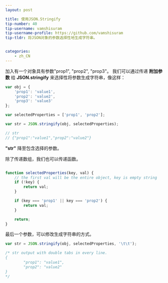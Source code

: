 ```yaml
---
layout: post

title: 使用JSON.Stringify
tip-number: 40
tip-username: vamshisuram
tip-username-profile: https://github.com/vamshisuram
tip-tldr: 将JSON对象的参数选择性地生成字符串。


categories:
    - zh_CN
---
```


加入有一个对象具有参数"prop1", "prop2", "prop3"。
我们可以通过传递 __附加参数__ 给 __JSON.stringify__ 来选择性将参数生成字符串，像这样：

```javascript
var obj = {
    'prop1': 'value1',
    'prop2': 'value2',
    'prop3': 'value3'
};

var selectedProperties = ['prop1', 'prop2'];

var str = JSON.stringify(obj, selectedProperties);

// str
// {"prop1":"value1","prop2":"value2"}

```

 __"str"__ 降至包含选择的参数。

除了传递数组，我们也可以传递函数。

```javascript

function selectedProperties(key, val) {
    // the first val will be the entire object, key is empty string
    if (!key) {
        return val;
    }

    if (key === 'prop1' || key === 'prop2') {
        return val;
    }

    return;
}
```

最后一个参数，可以修改生成字符串的方式。

```javascript
var str = JSON.stringify(obj, selectedProperties, '\t\t');

/* str output with double tabs in every line.
{
        "prop1": "value1",
        "prop2": "value2"
}
*/

```

